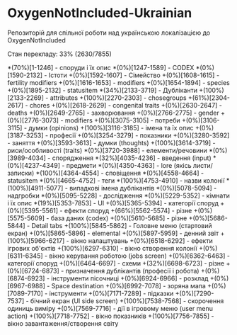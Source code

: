 # OxygenNotIncluded-Ukrainian
Репозиторій для спільної роботи над українською локалізацією до OxygenNotIncluded

Стан перекладу: 33% (2630/7855)

*(70%)[1-1246] - споруди і їх опис
*(0%)[1247-1589] - CODEX
*(0%)[1590-2132] - Істоти
	+(0%)[1592-1607] - Сімейство
	+(0%)[1608-1615] - fertility modifiers
	+(0%)[1616-1653] - modifiers
	+(0%)[1654-1894] - species
	+(0%)[1895-2132] - statusitem
*(34%)[2133-3719] - Дубліканти
	+(100%)[2133-2269] - attributes
	+(100%)[2270-2303] - chosegroups
	+(61%)[2304-2617] - chores
	+(0%)[2618-2629] - congenital traits
	+(0%)[2630-2647] - deaths
	+(0%)[2649-2765] - захворювання
	+(0%)[2766-2775] - gender
	+(0%)[2776-3073] - modifiers
	+(0%)[3075-3105] - потреби
	+(0%)[3106-3115] - думки (opinions)
	+(100%)[3116-3185] - імена та їх опис
	+(0%)[3187-3253] - професії
	+(0%)[3254-3279] - показники
	+(0%)[3280-3592] - заняття
	+(0%)[3593-3613] - думки (thoughts)
	+(100%)[3614-3719] - риси/особливості (traits)
*(0%)[3720-3988] - елементи/речовини
*(0%)[3989-4034] - спорядження
*(32%)[4035-4236] - введення (input)
*(0%)[4237-4349] - предмети
*(0%)[4350-4363] - lore (якісь листи/записки)
*(100%)[4364-4554] - сповіщення
*(0%)[4558-4664] - statusitem
*(0%)[4665-4752] - теги
*(100%)[4753-4910] - назви колонії
*(100%)[4911-5077] - випадкові імена дублікантів
*(0%)[5078-5094] - надгробки
*(0%)[5095-5228] - дослідження
*(0%)[5229-5352] - кімнати і їх опис
*(19%)[5353-7853] - UI
	+(0%)[5365-5394] - категорії споруд
	+(0%)[5395-5561] - ефекти споруд
	+(66%)[5562-5574] - різне
	+(0%)[5575-5609] - база даних (codex)
	+(0%)[5610-5685] - різне
	+(0%)[5686-5844] - Detail tabs
	+(100%)[5845-5862] - Головне меню (стартовий екран)
	+(0%)[5865-5896] - elemental
	+(0%)[5897-5959] - денний звіт
	+(100%)[5966-6217] - вікно налаштувань
	+(0%)[6518-6292] - ефекти ігрових об'єктів
	+(100%)[6297-6310] - вікно створення колонії
	+(0%)[6311-6345] - вікно керування роботою (jobs screen)
	+(0%)[6362-6463] - категорії споруд
	+(0%)[6464-6697] - схеми
	+(32%)[6698-6723] - різне
	+(0%)[6724-6873] - призначення дублікантів (професії і робота)
	+(0%)[6874-6923] - інструменти пісочниці
	+(0%)[6924-6966] - розклад
	+(0%)[6967-6988] - Space destination
	+(0%)[6992-7078] - зоряна мапа
	+(0%)[7089-7170] - інструменти
	+(0%)[7171-7289] - підказки
	+(0%)[7290-7537] - бічний екран (UI side screen)
	+(100%)[7538-7568] - скорочення одиниць виміру
	+(0%)[7569-7716] - дії в ігровому меню (user menu action)
	+(100%)[7718-7752] - вікно показників
	+(100%)[7756-7855] - вікно завантаження/створення світу

